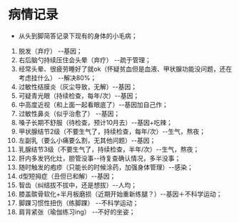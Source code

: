 # 病情记录

- 从头到脚简答记录下现有的身体的小毛病；

1. 脱发（弃疗）  --基因；
2. 右后脑勺持续压住会头晕（弃疗） --疏于管理；
3. 经常头晕、很疲劳睡好了就ok（怀疑贫血但是血液、甲状腺功能没问题，还在考虑挂什么） --解决80%；
4. 过敏性结膜炎（灰尘导致，无解）--基因；
5. 可疑青光眼（持续检查，每年/次）--基因；
6. 中高度近视（和上面一起看眼底了）--基因加自己作；
7. 过敏性鼻炎（似乎治愈了） --基因；
8. 嗓子长期不舒服（待检查，预计10月去）--基因+吃辣；
9. 甲状腺结节2级（不要生气了，持续检查，每年/次）--生气，熬夜；
10. 左副乳（要么小痛要么割，无其他问题）--基因；
11. 乳腺结节3级（不要生气了，持续检查，半年/次）--生气，熬夜；
12. 肝内多发钙化灶，胆管没事--待复查确认情况，多半没事；
13. 随时触发的疱疹（只能长的时候涂药，加强身体管理）--感染；
14. d型短拇症（丑但已和解）--基因；
15. 智齿（纠结拔不拔中，还是想拔）--人均；
16. 膝盖髌骨软化+半月板磨损（近期开始重新练腿？）--基因＋不科学运动；
17. 脚踝习惯性扭伤（练脚踝） --不科学运动；
18. 肩背紧张（瑜伽练习ing） --不好的坐姿；

